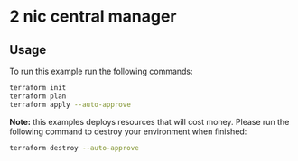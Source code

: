 # 2 nic central manager


## Usage
To run this example run the following commands:
```bash
terraform init
terraform plan
terraform apply --auto-approve 
```

**Note:** this examples deploys resources that will cost money.  Please run the following command to destroy your environment when finished:
```bash
terraform destroy --auto-approve
```